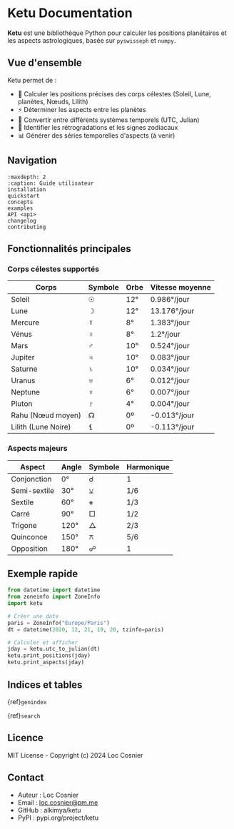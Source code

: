 # Ketu Documentation

**Ketu** est une bibliothèque Python pour calculer les positions planétaires et les aspects astrologiques, basée sur `pyswisseph` et `numpy`.

## Vue d'ensemble

Ketu permet de :

- 🌟 Calculer les positions précises des corps célestes (Soleil, Lune, planètes, Nœuds, Lilith)
- ⚡ Déterminer les aspects entre les planètes
- 📅 Convertir entre différents systèmes temporels (UTC, Julian)
- 🔮 Identifier les rétrogradations et les signes zodiacaux
- 📊 Générer des séries temporelles d'aspects (à venir)

## Navigation

```{toctree}
:maxdepth: 2
:caption: Guide utilisateur
installation
quickstart
concepts
examples
API <api>
changelog
contributing
```

## Fonctionnalités principales

### Corps célestes supportés

Corps               |   Symbole |   Orbe    |   Vitesse moyenne
--------------------|-----------|-----------|-------------------
Soleil              |   ☉       |  12°      |  0.986°/jour
Lune                |   ☽       |  12°      |  13.176°/jour
Mercure             |   ☿       |  8°       |  1.383°/jour
Vénus               |   ♀       |  8°       |  1.2°/jour
Mars                |   ♂       |  10°      |  0.524°/jour
Jupiter             |   ♃       |  10°      |  0.083°/jour
Saturne             |   ♄       |  10°      |  0.034°/jour
Uranus              |   ♅       |  6°       |  0.012°/jour
Neptune             |   ♆       |  6°       |  0.007°/jour
Pluton              |   ♇       |  4°       |  0.004°/jour
Rahu (Nœud moyen)   |   ☊       |  0º       |  -0.013°/jour
Lilith (Lune Noire) |   ⚸       |  0º       |  -0.113°/jour

### Aspects majeurs

Aspect      |   Angle   |   Symbole    |   Harmonique
------------|-----------|--------------|--------------
Conjonction |   0°      |   ☌          |   1
Semi-sextile|   30°     |   ⚺          |   1/6
Sextile     |   60°     |   ⚹          |   1/3
Carré       |   90°     |   □          |    1/2
Trigone     |   120°    |   △          |    2/3
Quinconce   |   150°    |   ⚻          |   5/6
Opposition  |   180°    |   ☍          |   1

## Exemple rapide

```python
from datetime import datetime
from zoneinfo import ZoneInfo
import ketu

# Créer une date
paris = ZoneInfo("Europe/Paris")
dt = datetime(2020, 12, 21, 19, 20, tzinfo=paris)

# Calculer et afficher
jday = ketu.utc_to_julian(dt)
ketu.print_positions(jday)
ketu.print_aspects(jday)
```

## Indices et tables

{ref}`genindex`

{ref}`search`

## Licence

MIT License - Copyright (c) 2024 Loc Cosnier

## Contact

- Auteur : Loc Cosnier
- Email : <loc.cosnier@pm.me>
- GitHub : alkimya/ketu
- PyPI : pypi.org/project/ketu
